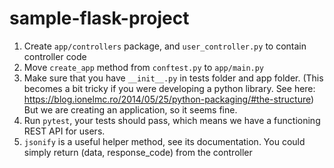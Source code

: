 # sample-flask-project

1. Create `app/controllers` package, and `user_controller.py` to contain controller code
2. Move `create_app` method from `conftest.py` to `app/main.py`
3. Make sure that you have `__init__.py` in tests folder and app folder.
   (This becomes a bit tricky if you were developing a python library. See here: https://blog.ionelmc.ro/2014/05/25/python-packaging/#the-structure)
   <br> But we are creating an application, so it seems fine.
4. Run `pytest`, your tests should pass, which means we have a functioning REST API for users.
5. `jsonify` is a useful helper method, see its documentation. You could simply return (data, response_code) from the controller